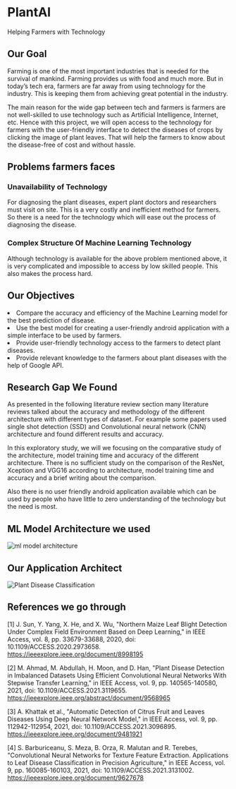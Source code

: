# PlantAI
Helping Farmers with Technology

## Our Goal
Farming is one of the most important industries that is needed for the survival of mankind. Farming provides us with food and much more. But in today’s tech era, farmers are far away from using technology for the industry. This is keeping them from achieving great potential in the industry. 

The main reason for the wide gap between tech and farmers is farmers are not well-skilled to use technology such as Artificial Intelligence, Internet, etc.  Hence with this project, we will open access to the technology for farmers with the user-friendly interface to detect the diseases of crops by clicking the image of plant leaves. That will help the farmers to know about the disease-free of cost and without hassle. 

## Problems farmers faces
### Unavailability of Technology
For diagnosing the plant diseases, expert plant doctors and researchers must visit on site. This is a very costly and inefficient method for farmers. So there is a need for the technology which will ease out the process of diagnosing the disease.
### Complex Structure Of Machine Learning Technology
Although technology is available for the above problem mentioned above, it is very complicated and impossible to access by low skilled people. This also makes the process hard.

## Our Objectives
<li>Compare the accuracy and efficiency of the Machine Learning model for the best prediction of disease.</li>
<li>Use the best model for creating a user-friendly android application with a simple interface to be used by farmers.</li>
<li>Provide user-friendly technology access to the farmers to detect plant diseases.</li>
<li>Provide relevant knowledge to the farmers about plant diseases with the help of Google API.</li>

## Research Gap We Found
As presented in the following literature review section many literature reviews talked about the accuracy and methodology of the different architecture with different types of dataset. For example some papers used single shot detection (SSD) and Convolutional neural network (CNN) architecture and found different results and accuracy.

In this exploratory study, we will we focusing on the comparative study of the architecture, model training time and accuracy of the different architecture. There is no sufficient study on the comparison of the ResNet, Xception and VGG16 according to architecture, model training time and accuracy and a brief writing about the comparison. 

Also there is no user friendly android application available which can be used by people who have little to zero understanding of the technology but the need is most.

## ML Model Architecture we used
![ml model architecture](https://user-images.githubusercontent.com/54211377/164741277-11dae845-e546-4ec6-97b1-869f97c6b5e4.png)

## Our Application Architect
![Plant Disease Classification](https://user-images.githubusercontent.com/54211377/164741412-9f77c9fd-2395-4cfa-b24a-6f0e43a02de4.png)

## References we go through
[1] J. Sun, Y. Yang, X. He, and X. Wu, "Northern Maize Leaf Blight Detection Under Complex Field Environment Based on Deep Learning," in IEEE Access, vol. 8, pp. 33679-33688, 2020, doi: 10.1109/ACCESS.2020.2973658.
https://ieeexplore.ieee.org/document/8998195

[2] M. Ahmad, M. Abdullah, H. Moon, and D. Han, "Plant Disease Detection in Imbalanced Datasets Using Efficient Convolutional Neural Networks With Stepwise Transfer Learning," in IEEE Access, vol. 9, pp. 140565-140580, 2021, doi: 10.1109/ACCESS.2021.3119655.
https://ieeexplore.ieee.org/abstract/document/9568965

[3] A. Khattak et al., "Automatic Detection of Citrus Fruit and Leaves Diseases Using Deep Neural Network Model," in IEEE Access, vol. 9, pp. 112942-112954, 2021, doi: 10.1109/ACCESS.2021.3096895.
https://ieeexplore.ieee.org/document/9481921

[4] S. Barburiceanu, S. Meza, B. Orza, R. Malutan and R. Terebes, "Convolutional Neural Networks for Texture Feature Extraction. Applications to Leaf Disease Classification in Precision Agriculture," in IEEE Access, vol. 9, pp. 160085-160103, 2021, doi: 10.1109/ACCESS.2021.3131002.
https://ieeexplore.ieee.org/document/9627678

